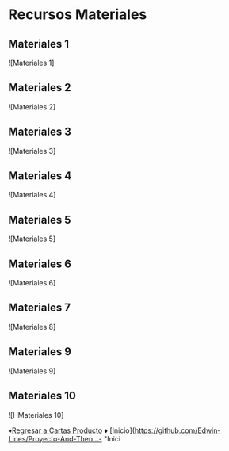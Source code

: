 # Recursos Materiales

## Materiales 1

![Materiales 1]

## Materiales 2

![Materiales 2]

## Materiales 3

![Materiales 3]

## Materiales 4

![Materiales 4]

## Materiales 5

![Materiales 5]

## Materiales 6

![Materiales 6]

## Materiales 7

![Materiales 8]

## Materiales 9

![Materiales 9]

## Materiales 10

![HMateriales 10]

♦[Regresar a Cartas Producto](https://github.com/Edwin-Lines/Proyecto-And-Then...-/tree/main/Documentaci%C3%B3n/8.%20Cartas%20finales%20o%20producidas%20(Producto%20final) "Cartas Finales") ♦ [Inicio](https://github.com/Edwin-Lines/Proyecto-And-Then...- "Inici
